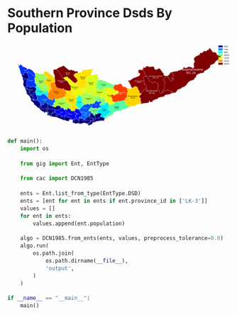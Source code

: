 # Southern Province Dsds By Population

<p  align="center">
    <img src="https://raw.githubusercontent.com/nuuuwan/continuous_area_cartograms/main/examples/southern_province_dsds_by_population/output/animated.gif" alt="alt" />
</p>

```python
def main():
    import os

    from gig import Ent, EntType

    from cac import DCN1985

    ents = Ent.list_from_type(EntType.DSD)
    ents = [ent for ent in ents if ent.province_id in ['LK-3']]
    values = []
    for ent in ents:
        values.append(ent.population)

    algo = DCN1985.from_ents(ents, values, preprocess_tolerance=0.0)
    algo.run(
        os.path.join(
            os.path.dirname(__file__),
            'output',
        )
    )

if __name__ == "__main__":
    main()

```
